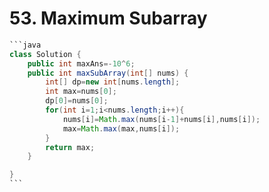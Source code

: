 # 53. Maximum Subarray

````java
```java
class Solution {
    public int maxAns=-10^6;
    public int maxSubArray(int[] nums) {
        int[] dp=new int[nums.length];
        int max=nums[0];
        dp[0]=nums[0];
        for(int i=1;i<nums.length;i++){
            nums[i]=Math.max(nums[i-1]+nums[i],nums[i]);
            max=Math.max(max,nums[i]);
        }
        return max;
    }

}
```
````
